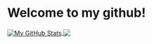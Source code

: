 # Welcome to my github!

<a href="https://github.com/ak-git1/ak-git1">
  <img align="center" src="https://github-readme-stats.vercel.app/api?username=ak-git1&show_icons=true&line_height=40&count_private=true&title_color=000000&text_color=000000&icon_color=ffff00&bg_color=FFFFFF" alt="My GitHub Stats" />
</a>
<a href="https://github.com/ak-git1/ak-git1">
  <img align="center" src="https://github-readme-stats.vercel.app/api/top-langs/?username=ak-git1&html&title_color=000000&text_color=000000&icon_color=2bbc8a&bg_color=#FFFFFF" />
</> 
